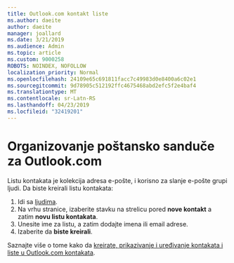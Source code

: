 ```yaml
---
title: Outlook.com kontakt liste
ms.author: daeite
author: daeite
manager: joallard
ms.date: 3/21/2019
ms.audience: Admin
ms.topic: article
ms.custom: 9000258
ROBOTS: NOINDEX, NOFOLLOW
localization_priority: Normal
ms.openlocfilehash: 24109e65c691811facc7c49983d0e8400a6c02e1
ms.sourcegitcommit: 9d78905c512192ffc4675468abd2efc5f2e4baf4
ms.translationtype: MT
ms.contentlocale: sr-Latn-RS
ms.lasthandoff: 04/23/2019
ms.locfileid: "32419201"
---
```

# <a name="organizing-your-outlookcom-mailbox"></a>Organizovanje poštansko sanduče za Outlook.com

Listu kontakata je kolekcija adresa e-pošte, i korisno za slanje e-pošte grupi ljudi. Da biste kreirali listu kontakata:

1. Idi sa [ljudima](https://outlook.live.com/people/).
1. Na vrhu stranice, izaberite stavku na strelicu pored **nove kontakt** a zatim **novu listu kontakata**.
1. Unesite ime za listu, a zatim dodajte imena ili email adrese.
1. Izaberite da **biste kreirali**.

Saznajte više o tome kako da [kreirate, prikazivanje i uređivanje kontakata i liste u Outlook.com kontakata](https://support.office.com/article/5b909158-036e-4820-92f7-2a27f57b9f01).